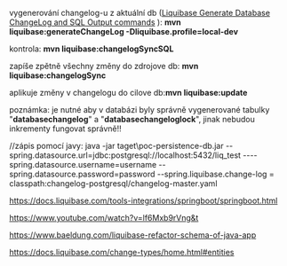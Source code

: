 vygenerování changelog-u z aktuální db ([Liquibase Generate Database ChangeLog and SQL Output commands](https://www.youtube.com/watch?v=o_7d1kh9Grc) ): **mvn liquibase:generateChangeLog -Dliquibase.profile=local-dev**

kontrola: **mvn liquibase:changelogSyncSQL**

zapíše zpětně všechny změny do zdrojove db: **mvn liquibase:changelogSync**

aplikuje změny v changelogu do cilove db:**mvn liquibase:update**

poznámka: je nutné aby v  databázi byly správně vygenerované tabulky "**databasechangelog**" a "**databasechangeloglock**", jinak nebudou inkrementy fungovat správně!! 

//zápis pomocí javy:
java -jar taget\poc-persistence-db.jar --spring.datasource.url=jdbc:postgresql://localhost:5432/liq_test ----spring.datasource.username=username --spring.datasource.password=password --spring.liquibase.change-log = classpath:changelog-postgresql/changelog-master.yaml



https://docs.liquibase.com/tools-integrations/springboot/springboot.html

https://www.youtube.com/watch?v=lf6Mxb9rVng&t

https://www.baeldung.com/liquibase-refactor-schema-of-java-app


https://docs.liquibase.com/change-types/home.html#entities


